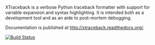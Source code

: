 XTraceback is a verbose Python traceback formatter with support for variable
expansion and syntax highlighting. It is intended both as a development tool
and as an aide to post-mortem debugging.

Documentation is published at http://xtraceback.readthedocs.org/.

[![Build Status](https://secure.travis-ci.org/0compute/xtraceback.png?branch=master)](http://travis-ci.org/0compute/xtraceback)
